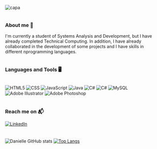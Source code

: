 
![capa](https://user-images.githubusercontent.com/78177394/182731292-504b0096-3683-4d60-ad0a-653b54237274.png)
 
 #

### About me 👩

I'm currently a student of Systems Analysis and Development, but I have already completed Technical Computing. In addition, I have already collaborated in the development of some projects and I have skills in different nprogramming languages.

 #

### Languages and Tools 🖥️

<div style="display: inline_block"><br>
    <img align="center" alt="HTML5" src="https://img.shields.io/badge/HTML5-E34F26?style=for-the-badge&logo=html5&logoColor=white"/>
    <img align="center" alt="CSS" src="https://img.shields.io/badge/CSS3-1572B6?style=for-the-badge&logo=css3&logoColor=white"/>
    <img align="center" alt="JavaScript" src="https://img.shields.io/badge/JavaScript-F7DF1E?style=for-the-badge&logo=javascript&logoColor=black"/>
    <img align="center" alt="Java" src="https://img.shields.io/badge/Java-ED8B00?style=for-the-badge&logo=java&logoColor=white"/>
    <img align="center" alt="C#" src="https://img.shields.io/badge/C%23-239120?style=for-the-badge&logo=c-sharp&logoColor=white"/>
    <img align="center" alt="C#" src="https://img.shields.io/badge/C%23-239120?style=for-the-badge&logo=c-sharp&logoColor=white"/>
    <img align="center" alt="MySQL" src="https://img.shields.io/badge/MySQL-00000F?style=for-the-badge&logo=mysql&logoColor=white"/>
    <img align="center" alt="Adobe Illustrator" src="https://img.shields.io/badge/Adobe%20Illustrator-FF9A00?style=for-the-badge&logo=adobe%20illustrator&logoColor=white"/>
    <img align="center" alt="Adobe Photoshop" src="https://img.shields.io/badge/Adobe%20Photoshop-31A8FF?style=for-the-badge&logo=Adobe%20Photoshop&logoColor=black"/>
</div>

#

### Reach me on 📬

[![LinkedIn](https://img.shields.io/badge/LinkedIn-0077B5?style=for-the-badge&logo=linkedin&logoColor=white)](www.linkedin.com/in/danielle-de-oliveira-b924b314a)

#

![Danielle GitHub stats](https://github-readme-stats.vercel.app/api?username=DanielleOliveiraC&show_icons=true&theme=dracula) 
[![Top Langs](https://github-readme-stats.vercel.app/api/top-langs/?username=DanielleOliveiraC&layout=compact&theme=dracula)](https://github.com/DanielleOliveiraC/github-readme-stats)
